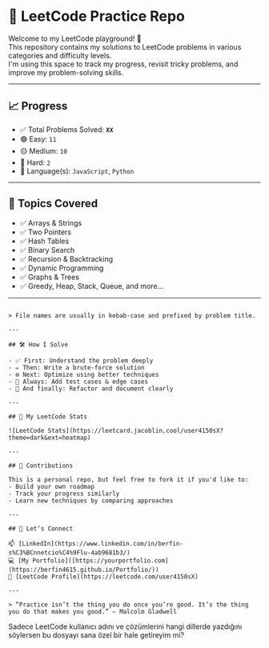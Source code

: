 # 🧠 LeetCode Practice Repo

Welcome to my LeetCode playground! 🚀  
This repository contains my solutions to LeetCode problems in various categories and difficulty levels.  
I'm using this space to track my progress, revisit tricky problems, and improve my problem-solving skills.  

---

## 📈 Progress

- ✅ Total Problems Solved: **`XX`**
- 🟢 Easy: `11`
- 🟡 Medium: `10`
- 🔴 Hard: `2`
- 🚧 Language(s): `JavaScript`, `Python`

---

## 🧩 Topics Covered

- ✅ Arrays & Strings
- ✅ Two Pointers
- ✅ Hash Tables
- ✅ Binary Search
- ✅ Recursion & Backtracking
- ✅ Dynamic Programming
- ✅ Graphs & Trees
- ✅ Greedy, Heap, Stack, Queue, and more...

---
```

> File names are usually in kebab-case and prefixed by problem title.

---

## 🛠️ How I Solve

- ✅ First: Understand the problem deeply
- ✏️ Then: Write a brute-force solution
- ⚙️ Next: Optimize using better techniques
- 🧪 Always: Add test cases & edge cases
- 🧘 And finally: Refactor and document clearly

---

## 🔗 My LeetCode Stats

![LeetCode Stats](https://leetcard.jacoblin.cool/user4150sX?theme=dark&ext=heatmap)

---

## 🤝 Contributions

This is a personal repo, but feel free to fork it if you'd like to:
- Build your own roadmap
- Track your progress similarly
- Learn new techniques by comparing approaches

---

## 🚀 Let’s Connect

📫 [LinkedIn](https://www.linkedin.com/in/berfin-s%C3%BCnnetcio%C4%9Flu-4ab9681b3/)  
💻 [My Portfolio]([https://yourportfolio.com](https://berfin4615.github.io/Portfolio/))  
🎯 [LeetCode Profile](https://leetcode.com/user4150sX)

---

> “Practice isn’t the thing you do once you’re good. It’s the thing you do that makes you good.” – Malcolm Gladwell
```

Sadece LeetCode kullanıcı adını ve çözümlerini hangi dillerde yazdığını söylersen bu dosyayı sana özel bir hale getireyim mi?
